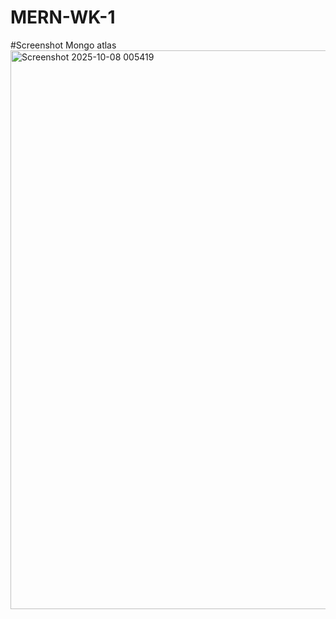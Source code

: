 # MERN-WK-1
#Screenshot Mongo atlas
<img width="1916" height="894" alt="Screenshot 2025-10-08 005419" src="https://github.com/user-attachments/assets/6b9f3b17-7720-4291-a639-628744fa902d" />
